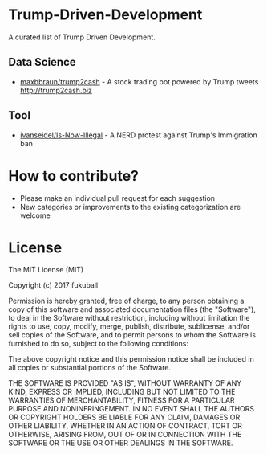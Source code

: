 # Trump-Driven-Development

A curated list of Trump Driven Development.

## Data Science

- [maxbbraun/trump2cash](https://github.com/maxbbraun/trump2cash) - A stock trading bot powered by Trump tweets http://trump2cash.biz

## Tool

- [ivanseidel/Is-Now-Illegal](https://github.com/ivanseidel/Is-Now-Illegal) - A NERD protest against Trump's Immigration ban

# How to contribute?

- Please make an individual pull request for each suggestion
- New categories or improvements to the existing categorization are welcome

# License

The MIT License (MIT)

Copyright (c) 2017 fukuball

Permission is hereby granted, free of charge, to any person obtaining a copy
of this software and associated documentation files (the "Software"), to deal
in the Software without restriction, including without limitation the rights
to use, copy, modify, merge, publish, distribute, sublicense, and/or sell
copies of the Software, and to permit persons to whom the Software is
furnished to do so, subject to the following conditions:

The above copyright notice and this permission notice shall be included in all
copies or substantial portions of the Software.

THE SOFTWARE IS PROVIDED "AS IS", WITHOUT WARRANTY OF ANY KIND, EXPRESS OR
IMPLIED, INCLUDING BUT NOT LIMITED TO THE WARRANTIES OF MERCHANTABILITY,
FITNESS FOR A PARTICULAR PURPOSE AND NONINFRINGEMENT. IN NO EVENT SHALL THE
AUTHORS OR COPYRIGHT HOLDERS BE LIABLE FOR ANY CLAIM, DAMAGES OR OTHER
LIABILITY, WHETHER IN AN ACTION OF CONTRACT, TORT OR OTHERWISE, ARISING FROM,
OUT OF OR IN CONNECTION WITH THE SOFTWARE OR THE USE OR OTHER DEALINGS IN THE
SOFTWARE.

